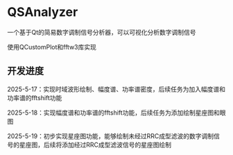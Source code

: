 # QSAnalyzer

一个基于Qt的简易数字调制信号分析器，可以可视化分析数字调制信号

使用QCustomPlot和fftw3库实现

## 开发进度

2025-5-17：实现时域波形绘制、幅度谱、功率谱密度，后续任务为加入幅度谱和功率谱的fftshift功能

2025-5-18：实现幅度谱和功率谱的fftshift功能，后续任务为添加绘制星座图和眼图

2025-5-19：初步实现星座图功能，能够绘制未经过RRC成型滤波的数字调制信号的星座图，后续将添加经过RRC成型滤波信号的星座图绘制